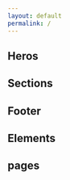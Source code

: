 ```yaml
---
layout: default
permalink: /
---
```






## Heros

<joda-showcase-element data-category="hero">
</joda-showcase-element>

## Sections

<joda-showcase-element data-category="section">
</joda-showcase-element>



## Footer

<joda-showcase-element data-category="footer">
</joda-showcase-element>


## Elements

<joda-showcase-element data-category="element">
</joda-showcase-element>

## pages

<joda-showcase-element data-category="page" class="big">
</joda-showcase-element>



